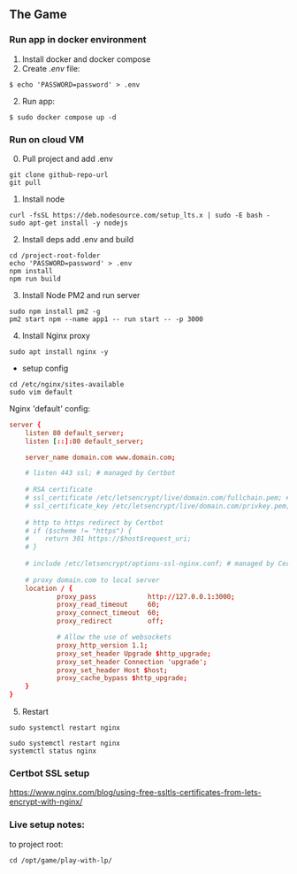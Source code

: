 ## The Game

### Run app in docker environment
1. Install docker and docker compose
2. Create _.env_ file:
```shell
$ echo 'PASSWORD=password' > .env
```
2. Run app:
```shell
$ sudo docker compose up -d
```

### Run on cloud VM
0. Pull project and add .env
```shell
git clone github-repo-url
git pull
```
1. Install node
```shell
curl -fsSL https://deb.nodesource.com/setup_lts.x | sudo -E bash -
sudo apt-get install -y nodejs
```
2. Install deps add .env and build 
```shell
cd /project-root-folder
echo 'PASSWORD=password' > .env
npm install
npm run build
```
3. Install Node PM2 and run server
```shell
sudo npm install pm2 -g
pm2 start npm --name app1 -- run start -- -p 3000
```
4. Install Nginx proxy
```shell
sudo apt install nginx -y
```
- setup config
```shell
cd /etc/nginx/sites-available
sudo vim default
```
Nginx 'default' config:
```conf
server {
    listen 80 default_server;
    listen [::]:80 default_server;

    server_name domain.com www.domain.com;

    # listen 443 ssl; # managed by Certbot
    
    # RSA certificate
    # ssl_certificate /etc/letsencrypt/live/domain.com/fullchain.pem; # managed by Certbot
    # ssl_certificate_key /etc/letsencrypt/live/domain.com/privkey.pem; # managed by Certbot
    
    # http to https redirect by Certbot
    # if ($scheme != "https") {
    #    return 301 https://$host$request_uri;
    # }
    
    # include /etc/letsencrypt/options-ssl-nginx.conf; # managed by Certbot
    
    # proxy domain.com to local server
    location / {
            proxy_pass             http://127.0.0.1:3000;
            proxy_read_timeout     60;
            proxy_connect_timeout  60;
            proxy_redirect         off;

            # Allow the use of websockets
            proxy_http_version 1.1;
            proxy_set_header Upgrade $http_upgrade;
            proxy_set_header Connection 'upgrade';
            proxy_set_header Host $host;
            proxy_cache_bypass $http_upgrade;
    }
}
```
5. Restart
```shell
sudo systemctl restart nginx
```
```shell
sudo systemctl restart nginx
systemctl status nginx
```
### Certbot SSL setup
https://www.nginx.com/blog/using-free-ssltls-certificates-from-lets-encrypt-with-nginx/

### Live setup notes:
to project root:
```shell
cd /opt/game/play-with-lp/
```